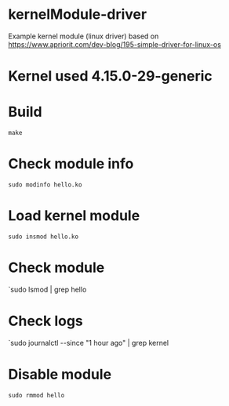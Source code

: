 # kernelModule-driver
Example kernel module (linux driver) based on https://www.apriorit.com/dev-blog/195-simple-driver-for-linux-os

# Kernel used 4.15.0-29-generic

# Build

`make`

# Check module info
`sudo modinfo hello.ko`

# Load kernel module
`sudo insmod hello.ko`

# Check module
`sudo lsmod | grep hello

# Check logs
`sudo journalctl --since "1 hour ago" | grep kernel

# Disable module
`sudo rmmod hello`